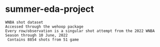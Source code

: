 # summer-eda-project
    WNBA shot dataset
    Accessed through the wehoop package
    Every row/observation is a singular shot attempt from the 2022 WNBA Season through 10 June, 2022
     Contains 8854 shots from 51 game
